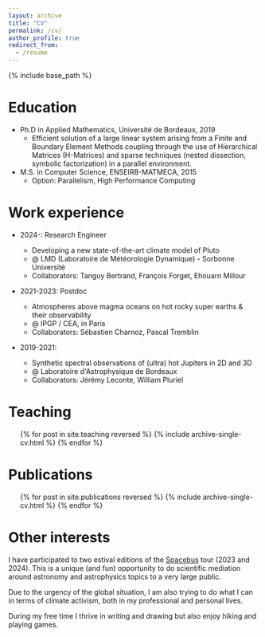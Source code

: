 ```yaml
---
layout: archive
title: "CV"
permalink: /cv/
author_profile: true
redirect_from:
  - /resume
---
```


{% include base_path %}

Education
======
* Ph.D in Applied Mathematics, Université de Bordeaux, 2019
  * Efficient solution of a large linear system arising from a Finite and Boundary Element Methods coupling through the use of Hierarchical Matrices (H-Matrices) and sparse techniques (nested dissection, symbolic factorization) in a parallel environment.
* M.S. in Computer Science, ENSEIRB-MATMECA, 2015
  * Option: Parallelism, High Performance Computing

Work experience
======
* 2024-: Research Engineer
  * Developing a new state-of-the-art climate model of Pluto
  * @ LMD (Laboratoire de Météorologie Dynamique) - Sorbonne Université 
  * Collaborators: Tanguy Bertrand, François Forget, Ehouarn Millour

* 2021-2023: Postdoc
  * Atmospheres above magma oceans on hot rocky super earths & their observability
  * @ IPGP / CEA, in Paris
  * Collaborators: Sébastien Charnoz, Pascal Tremblin

* 2019-2021: 
  * Synthetic spectral observations of (ultra) hot Jupiters in 2D and 3D 
  * @ Laboratoire d'Astrophysique de Bordeaux
  * Collaborators: Jérémy Leconte, William Pluriel

<!--   
Skills
======
* 
* Skill 2
  * Sub-skill 2.1
  * Sub-skill 2.2
  * Sub-skill 2.3
* Skill 3 
-->

Teaching
======
  <ul>{% for post in site.teaching reversed %}
    {% include archive-single-cv.html %}
  {% endfor %}</ul>
  

Publications
======
  <ul>{% for post in site.publications reversed %}
    {% include archive-single-cv.html %}
  {% endfor %}</ul>
  
<!-- Talks
======
  <ul>{% for post in site.talks reversed %}
    {% include archive-single-talk-cv.html  %}
  {% endfor %}</ul>
   -->

Other interests
===============

I have participated to two estival editions of the [Spacebus](https://www.spacebusfrance.fr/) tour (2023 and 2024).
This is a unique (and fun) opportunity to do scientific mediation around astronomy and astrophysics topics to a very large public.

Due to the urgency of the global situation, I am also trying to do what I can in terms of climate activism, both in my professional and personal lives.

During my free time I thrive in writing and drawing but also enjoy hiking and playing games. 